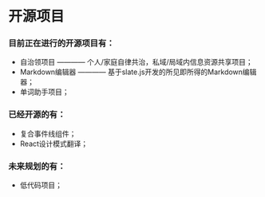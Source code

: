 # 开源项目


### 目前正在进行的开源项目有：
- 自治领项目 ———— 个人/家庭自律共治，私域/局域内信息资源共享项目；
- Markdown编辑器 ———— 基于slate.js开发的所见即所得的Markdown编辑器；
- 单词助手项目；

### 已经开源的有：
- 复合事件线组件；
- React设计模式翻译；

### 未来规划的有：
- 低代码项目；